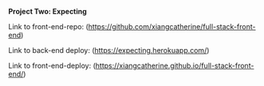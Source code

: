 **Project Two: Expecting**

Link to front-end-repo:
(https://github.com/xiangcatherine/full-stack-front-end)

Link to back-end deploy:
(https://expecting.herokuapp.com/)

Link to front-end-deploy:
(https://xiangcatherine.github.io/full-stack-front-end/)
